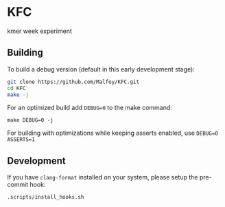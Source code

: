 # KFC
kmer week experiment


## Building

To build a debug version (default in this early development stage):
``` bash
git clone https://github.com/Malfoy/KFC.git
cd KFC
make -j
```

For an optimized build add `DEBUG=0` to the make command:
```
make DEBUG=0 -j
```

For building with optimizations while keeping asserts enabled, use `DEBUG=0 ASSERTS=1`

## Development

If you have `clang-format` installed on your system, please setup the pre-commit hook:
```
.scripts/install_hooks.sh
```

